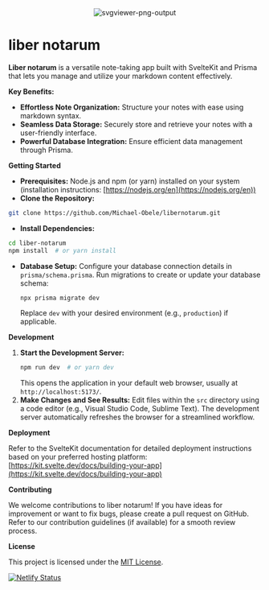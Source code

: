 <div style="display: flex; justify-content: center; align-items: center;">
 <img src="https://i.ibb.co/vs0KBRb/svgviewer-png-output.png" alt="svgviewer-png-output" border="0">
</div>


# liber notarum

**Liber notarum** is a versatile note-taking app built with SvelteKit and Prisma that lets you manage and utilize your markdown content effectively.  

**Key Benefits:**

* **Effortless Note Organization:** Structure your notes with ease using markdown syntax.
* **Seamless Data Storage:** Securely store and retrieve your notes with a user-friendly interface.
* **Powerful Database Integration:** Ensure efficient data management through Prisma.

**Getting Started**

- **Prerequisites:** Node.js and npm (or yarn) installed on your system (installation instructions: [https://nodejs.org/en](https://nodejs.org/en))
- **Clone the Repository:**
```bash
git clone https://github.com/Michael-Obele/libernotarum.git
```
- **Install Dependencies:**
```bash
cd liber-notarum
npm install  # or yarn install
```
- **Database Setup:**
  Configure your database connection details in `prisma/schema.prisma`.
  Run migrations to create or update your database schema:
  ```bash
  npx prisma migrate dev
  ```
  Replace `dev` with your desired environment (e.g., `production`) if applicable.

**Development**

1. **Start the Development Server:**
   ```bash
   npm run dev  # or yarn dev
   ```
   This opens the application in your default web browser, usually at `http://localhost:5173/`.
2. **Make Changes and See Results:**
   Edit files within the `src` directory using a code editor (e.g., Visual Studio Code, Sublime Text).
   The development server automatically refreshes the browser for a streamlined workflow.

**Deployment**

Refer to the SvelteKit documentation for detailed deployment instructions based on your preferred hosting platform: [https://kit.svelte.dev/docs/building-your-app](https://kit.svelte.dev/docs/building-your-app)

**Contributing**

We welcome contributions to liber notarum! If you have ideas for improvement or want to fix bugs, please create a pull request on GitHub. Refer to our contribution guidelines (if available) for a smooth review process.

**License**

This project is licensed under the [MIT License](https://opensource.org/licenses/MIT).

[![Netlify Status](https://api.netlify.com/api/v1/badges/b7b3ab7a-cbdf-4c19-b71b-93b3c876b945/deploy-status)](https://app.netlify.com/sites/libernotarum/deploys)
